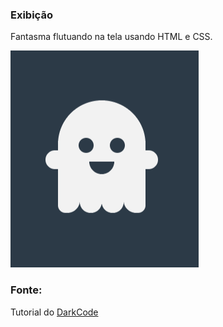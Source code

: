 ### Exibição
Fantasma flutuando na tela usando HTML e CSS.

![Image](https://raw.githubusercontent.com/jeihcio/fantasma-flutuando/master/fantasma.png)

### Fonte: 
Tutorial do [DarkCode](https://www.youtube.com/watch?v=so5gizA6hNo)
